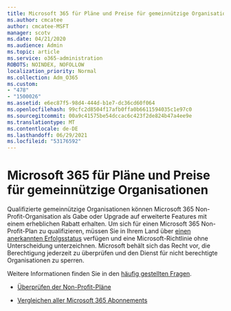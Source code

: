 ```yaml
---
title: Microsoft 365 für Pläne und Preise für gemeinnützige Organisationen
ms.author: cmcatee
author: cmcatee-MSFT
manager: scotv
ms.date: 04/21/2020
ms.audience: Admin
ms.topic: article
ms.service: o365-administration
ROBOTS: NOINDEX, NOFOLLOW
localization_priority: Normal
ms.collection: Adm_O365
ms.custom:
- "478"
- "1500026"
ms.assetid: e6ec87f5-98d4-444d-b1e7-dc36cd60f064
ms.openlocfilehash: 99cfc2d8504f17afb0ffa0b6611594035c1e97c0
ms.sourcegitcommit: 00a9c41575be54dccac6c423f2de824b47a4ee9e
ms.translationtype: MT
ms.contentlocale: de-DE
ms.lasthandoff: 06/29/2021
ms.locfileid: "53176592"
---
```

# <a name="microsoft-365-for-nonprofit-plans-and-pricing"></a>Microsoft 365 für Pläne und Preise für gemeinnützige Organisationen

Qualifizierte gemeinnützige Organisationen können Microsoft 365 Non-Profit-Organisation als Gabe oder Upgrade auf erweiterte Features mit einem erheblichen Rabatt erhalten. Um sich für einen Microsoft 365 Non-Profit-Plan zu qualifizieren, müssen Sie in Ihrem Land über [einen anerkannten Erfolgsstatus](https://go.microsoft.com/fwlink/p/?LinkID=330253) verfügen und eine Microsoft-Richtlinie ohne Unterscheidung unterzeichnen. Microsoft behält sich das Recht vor, die Berechtigung jederzeit zu überprüfen und den Dienst für nicht berechtigte Organisationen zu sperren.
  
Weitere Informationen finden Sie in den [häufig gestellten Fragen](https://products.office.com/nonprofit/office-365-nonprofit).
  
- [Überprüfen der Non-Profit-Pläne](https://products.office.com/nonprofit/office-365-nonprofit-plans-and-pricing?tab=1)

- [Vergleichen aller Microsoft 365 Abonnements](https://products.office.com/business/compare-more-office-365-for-business-plans)